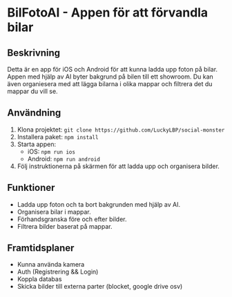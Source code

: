 # BilFotoAI - Appen för att förvandla bilar

## Beskrivning
Detta är en app för iOS och Android för att kunna ladda upp foton på bilar. Appen med hjälp av AI byter bakgrund på bilen till ett showroom. Du kan även organiesera med att lägga bilarna i olika mappar och filtrera det du mappar du vill se.

## Användning
1. Klona projektet: `git clone https://github.com/LuckyLBP/social-monster`
2. Installera paket: `npm install`
3. Starta appen: 
   - iOS: `npm run ios`
   - Android: `npm run android`
4. Följ instruktionerna på skärmen för att ladda upp och organisera bilder.


## Funktioner
- Ladda upp foton och ta bort bakgrunden med hjälp av AI.
- Organisera bilar i mappar.
- Förhandsgranska före och efter bilder.
- Filtrera bilder baserat på mappar.

## Framtidsplaner
- Kunna använda kamera
- Auth (Registrering && Login)
- Koppla databas
- Skicka bilder till externa parter (blocket, google drive osv) 
